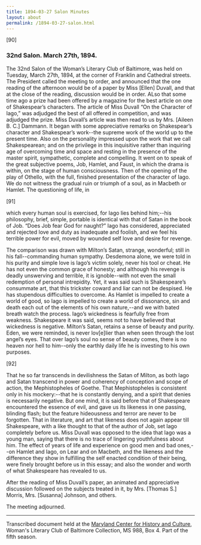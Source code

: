 ```yaml
---
title: 1894-03-27 Salon Minutes
layout: about
permalink: /1894-03-27-salon.html
---
```

[90]

### 32nd Salon. March 27th, 1894.

The 32nd Salon of the Woman’s Literary Club of Baltimore, was held on Tuesday, March 27th, 1894, at the corner of Franklin and Cathedral streets. The President called the meeting to order, and announced that the one reading of the afternoon would be of a paper by Miss [Ellen] Duvall, and that at the close of the reading, discussion would be in order. ALso that some time ago a prize had been offered by a magazine for the best article on one of Shakespear’s characters. The article of Miss Duvall “On the Character of Iago,” was adjudged the best of all offered in competition, and was adjudged the prize. Miss Duvall’s article was then read to us by Mrs. [Aileen B. C.] Dammann. It began with some appreciative remarks on Shakespear’s character and Shakespear’s work--the supreme work of the world up to the present time. Also on the personality impressed upon the work that we call Shakespearean; and on the privilege in this inquisitive rather than inquiring age of overcoming time and space and resting in the presence of the master spirit, sympathetic, complete and compelling. It went on to speak of the great subjective poems, Job, Hamlet, and Faust, in which the drama is within, on the stage of human consciousness. Then of the opening of the play of Othello, with the full, finished presentation of the character of Iago. We do not witness the gradual ruin or triumph of a soul, as in Macbeth or Hamlet. The questioning of life, in

[91]

which every human soul is exercised, for Iago lies behind him;--his philosophy, brief, simple, portable is identical with that of Satan in the book of Job. “Does Job fear God for naught?” Iago has considered, appreciated and rejected love and duty as inadequate and foolish, and we feel his terrible power for evil, moved by wounded self love and desire for revenge.

The comparison was drawn with Milton’s Satan, strange, wonderful; still in his fall--commanding human sympathy. Desdemona alone, we were told in his purity and simple love is Iago’s victim solely, never his tool or cheat. He has not even the common grace of honesty; and although his revenge is deadly unswerving and terrible, it is ignoble--with not even the small redemption of personal intrepidity. Yet, it was said such is Shakespeare’s consummate art, that this trickster coward and liar can not be despised. He has stupendous difficulties to overcome. As Hamlet is impelled to create a world of good, so Iago is impelled to create a world of dissonance, sin and death each out of the elements of his own nature,--and we with bated breath watch the process. Iago’s wickedness is fearfully free from weakness. Shakespeare it was said, seems not to have believed that wickedness is negative. Milton’s Satan, retains a sense of beauty and purity. Eden, we were reminded, is never lov[e]lier than when seen through the lost angel’s eyes. That over Iago’s soul no sense of beauty comes, there is no heaven nor hell to him--only the earthly daily life he is investing to his own purposes.

[92]

That he so far transcends in devilishness the Satan of Milton, as both Iago and Satan transcend in power and coherency of conception and scope of action, the Mephistopheles of Goethe. That Mephistopheles is consistent only in his mockery:--that he is constantly denying, and a spirit that denies is necessarily negative. But one mind, it is said before that of Shakespeare encountered the essence of evil, and gave us its likeness in one passing, blinding flash; but the feature hideousness and terror are never to be forgotten. That in literature, and art that likeness does not again appear till Shakespeare, with a like thought to that of the author of Job, set Iago completely before us. Miss Duvall was opposed to the idea that Iago was a young man, saying that there is no trace of lingering youthfulness about him. The effect of years of life and experience on good men and bad ones,--on Hamlet and Iago, on Lear and on Macbeth, and the likeness and the difference they show in fulfilling the self enacted condition of their being, were finely brought before us in this essay; and also the wonder and worth of what Shakespeare has revealed to us.

After the reading of Miss Duvall’s paper, an animated and appreciative discussion followed on the subjects treated in it, by Mrs. [Thomas S.] Morris, Mrs. [Susanna] Johnson, and others.

The meeting adjourned.
<hr>

Transcribed document held at the [Maryland Center for History and Culture](http://mdhs.org/), Woman's Literary Club of Baltimore Collection, MS 988, Box 4. Part of the fifth season.